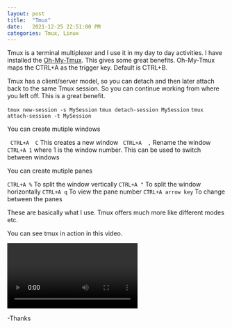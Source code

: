 ```yaml
---
layout: post
title:  "Tmux"
date:   2021-12-25 22:51:00 PM
categories: Tmux, Linux
---
```


Tmux is a terminal multiplexer and I use it in my day to day activities. I have installed the [Oh-My-Tmux](https://github.com/gpakosz/.tmux). This gives some great benefits. Oh-My-Tmux maps the CTRL+A as the trigger key. Default is CTRL+B.


Tmux has a client/server model, so you can detach and then later attach back to the same Tmux session. So you can continue working from where you left off. This is a great benefit.

` tmux new-session -s MySession `
` tmux detach-session MySession `
` tmux attach-session -t MySession `

You can create mutiple windows

` CTRL+A  C`  This creates a new window
` CTRL+A  ,` Rename the window
` CTRL+A 1` where 1 is the window number. This can be used to switch between windows

You can create mutiple panes

` CTRL+A % ` To split the window vertically
` CTRL+A " ` To split the window horizontally
` CTRL+A q ` To view the pane number
` CTRL+A arrow key ` To change between the panes

These are basically what I use. Tmux offers much more like different modes etc.

You can see tmux in action in this video.

<video>
    <source src="../Tmux_Recording.mkv" type="video/mp4">
</video>


-Thanks

